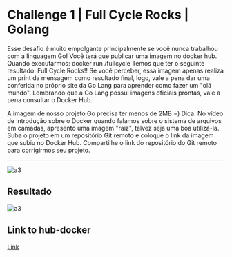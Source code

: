 # Challenge 1 | Full Cycle Rocks | Golang

Esse desafio é muito empolgante principalmente se você nunca trabalhou com a linguagem Go!
Você terá que publicar uma imagem no docker hub. Quando executarmos:
docker run <seu-user>/fullcycle
Temos que ter o seguinte resultado: Full Cycle Rocks!!
Se você perceber, essa imagem apenas realiza um print da mensagem como resultado final, logo, vale a pena dar uma conferida no próprio site da Go Lang para aprender como fazer um "olá mundo".
Lembrando que a Go Lang possui imagens oficiais prontas, vale a pena consultar o Docker Hub.

A imagem de nosso projeto Go precisa ter menos de 2MB =)
Dica: No vídeo de introdução sobre o Docker quando falamos sobre o sistema de arquivos em camadas, apresento uma imagem "raiz", talvez seja uma boa utilizá-la.
Suba o projeto em um repositório Git remoto e coloque o link da imagem que subiu no Docker Hub.
Compartilhe o link do repositório do Git remoto para corrigirmos seu projeto.

---------------------------------------------------------------------------------------------------------------------

![a3](https://github.com/rodrigorrch/fullcycle-docker-challenge-1/assets/9560104/c47ee85f-a6ae-47ca-bb55-e85772d1ec3b)

## Resultado

![a3](https://github.com/rodrigorrch/fullcycle-docker-challenge-1/assets/9560104/69f80846-b3e0-44f2-9f12-c2cd838aab65)

## Link to hub-docker
[Link](https://hub.docker.com/repository/docker/rodrigorrch/fullcycle)
